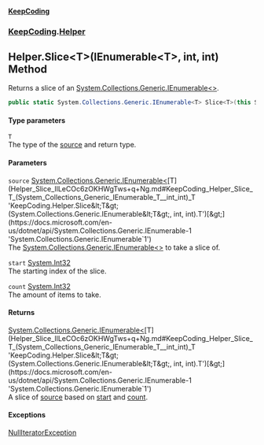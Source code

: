 #### [KeepCoding](index.md 'index')
### [KeepCoding](KeepCoding.md 'KeepCoding').[Helper](Helper.md 'KeepCoding.Helper')
## Helper.Slice&lt;T&gt;(IEnumerable&lt;T&gt;, int, int) Method
Returns a slice of an [System.Collections.Generic.IEnumerable&lt;&gt;](https://docs.microsoft.com/en-us/dotnet/api/System.Collections.Generic.IEnumerable-1 'System.Collections.Generic.IEnumerable`1').  
```csharp
public static System.Collections.Generic.IEnumerable<T> Slice<T>(this System.Collections.Generic.IEnumerable<T> source, int start, int count);
```
#### Type parameters
<a name='KeepCoding_Helper_Slice_T_(System_Collections_Generic_IEnumerable_T__int_int)_T'></a>
`T`  
The type of the [source](Helper_Slice_IlLeCOc6zOKHWgTws+q+Ng.md#KeepCoding_Helper_Slice_T_(System_Collections_Generic_IEnumerable_T__int_int)_source 'KeepCoding.Helper.Slice&lt;T&gt;(System.Collections.Generic.IEnumerable&lt;T&gt;, int, int).source') and return type.
  
#### Parameters
<a name='KeepCoding_Helper_Slice_T_(System_Collections_Generic_IEnumerable_T__int_int)_source'></a>
`source` [System.Collections.Generic.IEnumerable&lt;](https://docs.microsoft.com/en-us/dotnet/api/System.Collections.Generic.IEnumerable-1 'System.Collections.Generic.IEnumerable`1')[T](Helper_Slice_IlLeCOc6zOKHWgTws+q+Ng.md#KeepCoding_Helper_Slice_T_(System_Collections_Generic_IEnumerable_T__int_int)_T 'KeepCoding.Helper.Slice&lt;T&gt;(System.Collections.Generic.IEnumerable&lt;T&gt;, int, int).T')[&gt;](https://docs.microsoft.com/en-us/dotnet/api/System.Collections.Generic.IEnumerable-1 'System.Collections.Generic.IEnumerable`1')  
The [System.Collections.Generic.IEnumerable&lt;&gt;](https://docs.microsoft.com/en-us/dotnet/api/System.Collections.Generic.IEnumerable-1 'System.Collections.Generic.IEnumerable`1') to take a slice of.
  
<a name='KeepCoding_Helper_Slice_T_(System_Collections_Generic_IEnumerable_T__int_int)_start'></a>
`start` [System.Int32](https://docs.microsoft.com/en-us/dotnet/api/System.Int32 'System.Int32')  
The starting index of the slice.
  
<a name='KeepCoding_Helper_Slice_T_(System_Collections_Generic_IEnumerable_T__int_int)_count'></a>
`count` [System.Int32](https://docs.microsoft.com/en-us/dotnet/api/System.Int32 'System.Int32')  
The amount of items to take.
  
#### Returns
[System.Collections.Generic.IEnumerable&lt;](https://docs.microsoft.com/en-us/dotnet/api/System.Collections.Generic.IEnumerable-1 'System.Collections.Generic.IEnumerable`1')[T](Helper_Slice_IlLeCOc6zOKHWgTws+q+Ng.md#KeepCoding_Helper_Slice_T_(System_Collections_Generic_IEnumerable_T__int_int)_T 'KeepCoding.Helper.Slice&lt;T&gt;(System.Collections.Generic.IEnumerable&lt;T&gt;, int, int).T')[&gt;](https://docs.microsoft.com/en-us/dotnet/api/System.Collections.Generic.IEnumerable-1 'System.Collections.Generic.IEnumerable`1')  
A slice of [source](Helper_Slice_IlLeCOc6zOKHWgTws+q+Ng.md#KeepCoding_Helper_Slice_T_(System_Collections_Generic_IEnumerable_T__int_int)_source 'KeepCoding.Helper.Slice&lt;T&gt;(System.Collections.Generic.IEnumerable&lt;T&gt;, int, int).source') based on [start](Helper_Slice_IlLeCOc6zOKHWgTws+q+Ng.md#KeepCoding_Helper_Slice_T_(System_Collections_Generic_IEnumerable_T__int_int)_start 'KeepCoding.Helper.Slice&lt;T&gt;(System.Collections.Generic.IEnumerable&lt;T&gt;, int, int).start') and [count](Helper_Slice_IlLeCOc6zOKHWgTws+q+Ng.md#KeepCoding_Helper_Slice_T_(System_Collections_Generic_IEnumerable_T__int_int)_count 'KeepCoding.Helper.Slice&lt;T&gt;(System.Collections.Generic.IEnumerable&lt;T&gt;, int, int).count').
#### Exceptions
[NullIteratorException](NullIteratorException.md 'KeepCoding.Internal.NullIteratorException')  
